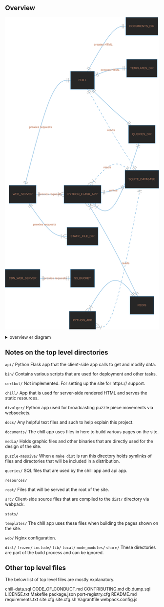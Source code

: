 ## Overview

![Overview chart](./index-1.md.svg)

<details>
<summary>overview er diagram</summary>

```mermaid
erDiagram
  WEB_SERVER ||--|{ STATIC_FILE_DIR : "proxies requests"
  WEB_SERVER ||--|{ PYTHON_FLASK_APP : "proxies requests"
  WEB_SERVER ||--|| CHILL : "proxies requests"
  CDN_WEB_SERVER ||--|| S3_BUCKET : "proxies requests"
  PYTHON_FLASK_APP }|--|| REDIS : ""
  PYTHON_FLASK_APP }|--|| QUERIES_DIR : ""
  PYTHON_FLASK_APP ||--|| SQLITE_DATABASE : "writes"
  PYTHON_FLASK_APP }|..|| SQLITE_DATABASE : "reads"
  PYTHON_APP }|..|| SQLITE_DATABASE : "reads"
  PYTHON_APP }|--|| REDIS : ""
  CHILL ||..|| SQLITE_DATABASE : "reads"
  CHILL ||--|| QUERIES_DIR : ""
  CHILL ||--|| TEMPLATES_DIR : "creates HTML"
  CHILL ||--|| DOCUMENTS_DIR : "creates HTML"
```

<!-- Too much detail...
CHILL ||..|| SQLITE_DATABASE : "reads from"
CHILL ||..|| QUERIES_DIRECTORY : "uses"
CHILL ||..|| TEMPLATES_DIRECTORY : "uses"
CHILL ||..|| DOCUMENTS_DIRECTORY : "uses"

NGINX_WEB_SERVER**LEGACY_CACHE ||--|| LEGACY_CACHE_NGINX_CONF : "uses configuration file"
NGINX_WEB_SERVER**LEGACY_CACHE ||--|| CACHE_DIR : "Stores responses in a cache directory"
NGINX_WEB_SERVER**LEGACY_CACHE ||--|| NGINX_WEB_SERVER**LEGACY_ORIGIN : "Proxies requests to"
NGINX_WEB_SERVER**LEGACY_ORIGIN ||--|| ROUTE_NEWAPI : "Defines"
NGINX_WEB_SERVER**LEGACY_ORIGIN ||--|| ROUTE_CHILL : "Defines"
ROUTE_CHILL ||--|| CHILL : "Proxies requests to"
-->

</details>

## Notes on the top level directories

`api/` Python Flask app that the client-side app calls to get and modify data.

`bin/` Contains various scripts that are used for deployment and other tasks.

`certbot/` Not implemented. For setting up the site for https:// support.

`chill/` App that is used for server-side rendered HTML and serves the static
resources.

`divulger/` Python app used for broadcasting puzzle piece movements via
websockets.

`docs/` Any helpful text files and such to help explain this project.

`documents/` The chill app uses files in here to build various pages on the
site.

`media/` Holds graphic files and other binaries that are directly used for the
design of the site.

`puzzle-massive/` When a `make dist` is run this directory holds symlinks of
files and directories that will be included in a distribution.

`queries/` SQL files that are used by the chill app and api app.

`resources/`

`root/` Files that will be served at the root of the site.

`src/` Client-side source files that are compiled to the `dist/` directory via
webpack.

`stats/`

`templates/` The chill app uses these files when building the pages shown on the
site.

`web/` Nginx configuration.

`dist/`
`frozen/`
`include/`
`lib/`
`local/`
`node_modules/`
`share/`
These directories are part of the build process and can be ignored.

## Other top level files

The below list of top level files are mostly explanatory.

chill-data.sql
CODE_OF_CONDUCT.md
CONTRIBUTING.md
db.dump.sql
LICENSE.txt
Makefile
package.json
port-registry.cfg
README.md
requirements.txt
site.cfg
site.cfg.sh
Vagrantfile
webpack.config.js
